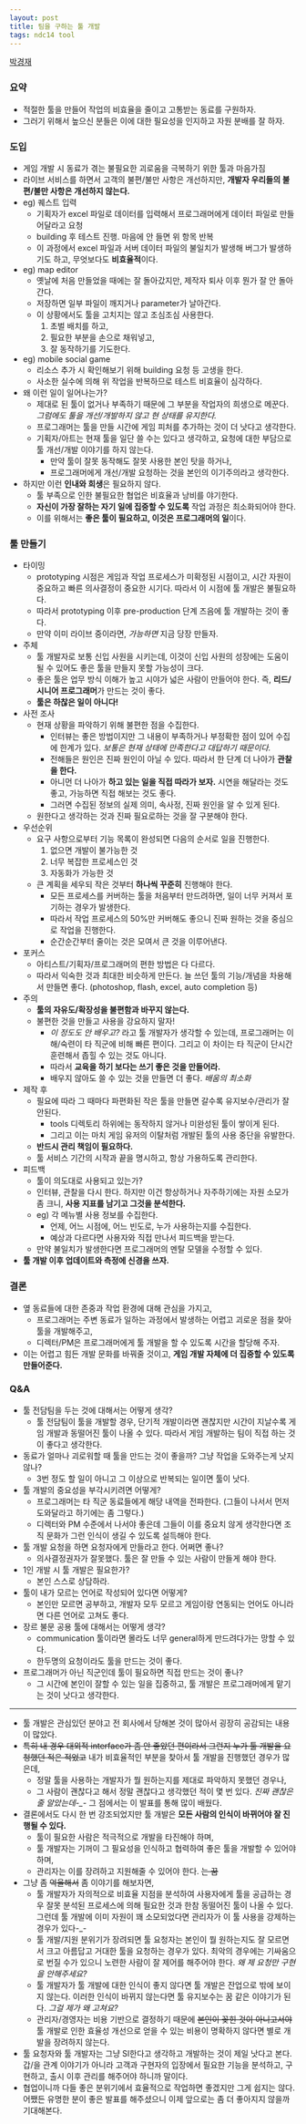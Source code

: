 ```yaml
---
layout: post
title: 팀을 구하는 툴 개발
tags: ndc14 tool
---
```


[박경재](http://kyungjaepark.com/)

### 요약 ###

* 적절한 툴을 만들어 작업의 비효율을 줄이고 고통받는 동료를 구원하자.
* 그러기 위해서 높으신 분들은 이에 대한 필요성을 인지하고 자원 분배를 잘 하자.

### 도입 ###

* 게임 개발 시 동료가 겪는 불필요한 괴로움을 극복하기 위한 툴과 마음가짐
* 라이브 서비스를 하면서 고객의 불편/불만 사항은 개선하지만, **개발자 우리들의 불편/불만 사항은 개선하지 않는다.**
* eg) 퀘스트 입력
	* 기획자가 excel 파일로 데이터를 입력해서 프로그래머에게 데이터 파일로 만들어달라고 요청
	* building 후 테스트 진행. 마음에 안 들면 위 항목 반복
	* 이 과정에서 excel 파일과 서버 데이터 파일의 불일치가 발생해 버그가 발생하기도 하고, 무엇보다도 **비효율적**이다.
* eg) map editor
	* 옛날에 처음 만들었을 때에는 잘 돌아갔지만, 제작자 퇴사 이후 뭔가 잘 안 돌아간다.
	* 저장하면 일부 파일이 깨지거나 parameter가 날아간다.
	* 이 상황에서도 툴을 고치지는 않고 조심조심 사용한다.
		1. 초벌 배치를 하고,
		2. 필요한 부분을 손으로 채워넣고,
		3. 잘 동작하기를 기도한다.
* eg) mobile social game
	* 리소스 추가 시 확인해보기 위해 building 요청 등 고생을 한다.
	* 사소한 실수에 의해 위 작업을 반복하므로 테스트 비효율이 심각하다.
* 왜 이런 일이 일어나는가?
	* 제대로 된 툴이 없거나 부족하기 때문에 그 부분을 작업자의 희생으로 메꾼다. *그럼에도 툴을 개선/개발하지 않고 현 상태를 유지한다.*
	* 프로그래머는 툴을 만들 시간에 게임 피처를 추가하는 것이 더 낫다고 생각한다.
	* 기획자/아트는 현재 툴을 일단 쓸 수는 있다고 생각하고, 요청에 대한 부담으로 툴 개선/개발 이야기를 하지 않는다.
		* 만약 툴이 잘못 동작해도 잘못 사용한 본인 탓을 하거나,
		* 프로그래머에게 개선/개발 요청하는 것을 본인의 이기주의라고 생각한다.
* 하지만 이런 **인내와 희생**은 필요하지 않다.
	* 툴 부족으로 인한 불필요한 협업은 비효율과 낭비를 야기한다.
	* **자신이 가장 잘하는 자기 일에 집중할 수 있도록** 작업 과정은 최소화되어야 한다.
	* 이를 위해서는 **좋은 툴이 필요하고, 이것은 프로그래머의 일**이다.

### 툴 만들기 ###

* 타이밍
	* prototyping 시점은 게임과 작업 프로세스가 미확정된 시점이고, 시간 자원이 중요하고 빠른 의사결정이 중요한 시기다. 따라서 이 시점에 툴 개발은 불필요하다.
	* 따라서 prototyping 이후 pre-production 단계 즈음에 툴 개발하는 것이 좋다.
	* 만약 이미 라이브 중이라면, *가능하면* 지금 당장 만들자.
* 주체
	* 툴 개발자로 보통 신입 사원을 시키는데, 이것이 신입 사원의 성장에는 도움이 될 수 있어도 좋은 툴을 만들지 못할 가능성이 크다.
	* 좋은 툴은 업무 방식 이해가 높고 시야가 넓은 사람이 만들어야 한다. 즉, **리드/시니어 프로그래머**가 만드는 것이 좋다.
	* **툴은 하찮은 일이 아니다!**
* 사전 조사
	* 현재 상황을 파악하기 위해 불편한 점을 수집한다.
		* 인터뷰는 좋은 방법이지만 그 내용이 부족하거나 부정확한 점이 있어 수집에 한계가 있다. *보통은 현재 상태에 만족한다고 대답하기 때문이다.*
		* 전해들은 원인은 진짜 원인이 아닐 수 있다. 따라서 한 단계 더 나아가 **관찰을 한다.**
		* 아니먼 더 나아가 **하고 있는 일을 직접 따라가 보자.** 시연을 해달라는 것도 좋고, 가능하면 직접 해보는 것도 좋다.
		* 그러면 수집된 정보의 실제 의미, 속사정, 진짜 원인을 알 수 있게 된다.
	* 원한다고 생각하는 것과 진짜 필요로하는 것을 잘 구분해야 한다.
* 우선순위
	* 요구 사항으로부터 기능 목록이 완성되면 다음의 순서로 일을 진행한다.
		1. 없으면 개발이 불가능한 것
		2. 너무 복잡한 프로세스인 것
		3. 자동화가 가능한 것
	* 큰 계획을 세우되 작은 것부터 **하나씩 꾸준히** 진행해야 한다.
		* 모든 프로세스를 커버하는 툴을 처음부터 만드려하면, 일이 너무 커져서 포기하는 경우가 발생한다.
		* 따라서 작업 프로세스의 50%만 커버해도 좋으니 진짜 원하는 것을 중심으로 작업을 진행한다.
		* 순간순간부터 줄이는 것은 모여서 큰 것을 이루어낸다.
* 포커스
	* 아티스트/기획자/프로그래머의 편한 방법은 다 다르다.
	* 따라서 익숙한 것과 최대한 비슷하게 만든다. 늘 쓰던 툴의 기능/개념을 차용해서 만들면 좋다. (photoshop, flash, excel, auto completion 등)
* 주의
	* **툴의 자유도/확장성을 불편함과 바꾸지 않는다.**
	* 불편한 것을 만들고 사용을 강요하지 말자!
		* *이 정도도 안 배우고?* 라고 툴 개발자가 생각할 수 있는데, 프로그래머는 이해/숙련이 타 직군에 비해 빠른 편이다. 그리고 이 차이는 타 직군이 단시간 훈련해서 좁힐 수 있는 것도 아니다.
		* 따라서 **교육을 하기 보다는 쓰기 좋은 것을 만들어라.**
		* 배우지 않아도 쓸 수 있는 것을 만들면 더 좋다. *배움의 최소화*
* 제작 후
	* 필요에 따라 그 때마다 파편화된 작은 툴을 만들면 갈수록 유지보수/관리가 잘 안된다.
		* tools 디렉토리 하위에는 동작하지 않거나 미완성된 툴이 쌓이게 된다.
		* 그리고 이는 마치 게임 유저의 이탈처럼 개발된 툴의 사용 중단을 유발한다.
	* **반드시 관리 책임이 필요하다.**
	* 툴 서비스 기간의 시작과 끝을 명시하고, 항상 가용하도록 관리한다.
* 피드백
	* 툴이 의도대로 사용되고 있는가?
	* 인터뷰, 관찰을 다시 한다. 하지만 이건 항상하거나 자주하기에는 자원 소모가 좀 크니, **사용 지표를 남기고 그것을 분석한다.**
	* eg) 각 메뉴별 사용 정보를 수집한다.
		* 언제, 어느 시점에, 어느 빈도로, 누가 사용하는지를 수집한다.
		* 예상과 다르다면 사용자와 직접 만나서 피드백을 받는다.
	* 만약 불일치가 발생한다면 프로그래머의 멘탈 모델을 수정할 수 있다.
* **툴 개발 이후 업데이트와 측정에 신경을 쓰자.**

### 결론 ###

* 옆 동료들에 대한 존중과 작업 환경에 대해 관심을 가지고,
	* 프로그래머는 주변 동료가 일하는 과정에서 발생하는 어렵고 괴로운 점을 찾아 툴을 개발해주고,
	* 디렉터/PM은 프로그래머에게 툴 개발을 할 수 있도록 시간을 할당해 주자.
* 이는 어렵고 힘든 개발 문화를 바꿔줄 것이고, **게임 개발 자체에 더 집중할 수 있도록 만들어준다.**

### Q&amp;A ###

* 툴 전담팀을 두는 것에 대해서는 어떻게 생각?
	* 툴 전담팀이 툴을 개발할 경우, 단기적 개발이라면 괜찮지만 시간이 지날수록 게임 개발과 동떨어진 툴이 나올 수 있다. 따라서 게임 개발하는 팀이 직접 하는 것이 좋다고 생각한다.
* 동료가 얼마나 괴로워할 때 툴을 만드는 것이 좋을까? 그냥 작업을 도와주는게 낫지 않나?
	* 3번 정도 할 일이 아니고 그 이상으로 반복되는 일이면 툴이 낫다.
* 툴 개발의 중요성을 부각시키려면 어떻게?
	* 프로그래머는 타 직군 동료들에게 해당 내역을 전파한다. (그들이 나서서 먼저 도와달라고 하기에는 좀 그렇다.)
	* 디렉터와 PM 수준에서 나서야 좋은데 그들이 이를 중요치 않게 생각한다면 조직 문화가 그런 인식이 생길 수 있도록 설득해야 한다.
* 툴 개발 요청을 하면 요청자에게 만들라고 한다. 어쩌면 좋나?
	* 의사결정권자가 잘못했다. 툴은 잘 만들 수 있는 사람이 만들게 해야 한다.
* 1인 개발 시 툴 개발은 필요한가?
	* 본인 스스로 상담하라.
* 툴이 내가 모르는 언어로 작성되어 있다면 어떻게?
	* 본인만 모르면 공부하고, 개발자 모두 모르고 게임이랑 연동되는 언어도 아니라면 다른 언어로 고쳐도 좋다.
* 장르 불문 공용 툴에 대해서는 어떻게 생각?
	* communication 툴이라면 몰라도 너무 general하게 만드려다가는 망할 수 있다.
	* 한두명의 요청이라도 툴을 만드는 것이 좋다.
* 프로그래머가 아닌 직군인데 툴이 필요하면 직접 만드는 것이 좋나?
	* 그 시간에 본인이 잘할 수 있는 일을 집중하고, 툴 개발은 프로그래머에게 맡기는 것이 낫다고 생각한다.

----------

* 툴 개발은 관심있던 분야고 전 회사에서 당해본 것이 많아서 굉장히 공감되는 내용이 많았다.
* ~~특히 내 경우 대외적 interface가 좀 안 좋았던 편이라서 그런지 누가 툴 개발을 요청했던 적은 적었고~~ 내가 비효율적인 부분을 찾아서 툴 개발을 진행했던 경우가 많은데,
	* 정말 툴을 사용하는 개발자가 뭘 원하는지를 제대로 파악하지 못했던 경우나,
	* 그 사람이 괜찮다고 해서 정말 괜찮다고 생각했던 적이 몇 번 있다. *진짜 괜찮은 줄 알았는데-_-* 그 점에서는 이 발표를 통해 많이 배웠다.
* 결론에서도 다시 한 번 강조되었지만 툴 개발은 **모든 사람의 인식이 바뀌어야 잘 진행될 수 있다.**
	* 툴이 필요한 사람은 적극적으로 개발을 타진해야 하며,
	* 툴 개발자는 기꺼이 그 필요성을 인식하고 협력하여 좋은 툴을 개발할 수 있어야 하며,
	* 관리자는 이를 장려하고 지원해줄 수 있어야 한다. ~~는 꿈~~
* 그냥 좀 ~~억울해서~~ 좀 이야기를 해보자면,
	* 툴 개발자가 자의적으로 비효율 지점을 분석하여 사용자에게 툴을 공급하는 경우 잘못 분석된 프로세스에 의해 필요한 것과 한참 동떨어진 툴이 나올 수 있다. 그런데 툴 개발에 이미 자원이 꽤 소모되었다면 관리자가 이 툴 사용을 강제하는 경우가 있다-_-
	* 툴 개발/지원 분위기가 장려되면 툴 요청자는 본인이 뭘 원하는지도 잘 모르면서 크고 아름답고 거대한 툴을 요청하는 경우가 있다. 최악의 경우에는 기싸움으로 번질 수가 있으니 노련한 사람이 잘 제어를 해주어야 한다. *왜 제 요청만 구현을 안해주세요?*
	* 툴 개발자가 툴 개발에 대한 인식이 좋지 않다면 툴 개발은 잔업으로 밖에 보이지 않는다. 이러한 인식이 바뀌지 않는다면 툴 유지보수는 꿈 같은 이야기가 된다. *그걸 제가 왜 고쳐요?*
	* 관리자/경영자는 비용 기반으로 결정하기 때문에 ~~본인이 꽂힌 것이 아니고서야~~ 툴 개발로 인한 효율성 개선으로 얻을 수 있는 비용이 명확하지 않다면 별로 개발을 장려하지 않는다.
* 툴 요청자와 툴 개발자는 그냥 SI한다고 생각하고 개발하는 것이 제일 낫다고 본다. 갑/을 관계 이야기가 아니라 고객과 구현자의 입장에서 필요한 기능을 분석하고, 구현하고, 출시 이후 관리를 해주어야 하니까 말이다.
* 협업이니까 다들 좋은 분위기에서 효율적으로 작업하면 좋겠지만 그게 쉽지는 않다. 어쨌든 유명한 분이 좋은 발표를 해주셨으니 이제 앞으로는 좀 더 좋아지지 않을까 기대해본다.
